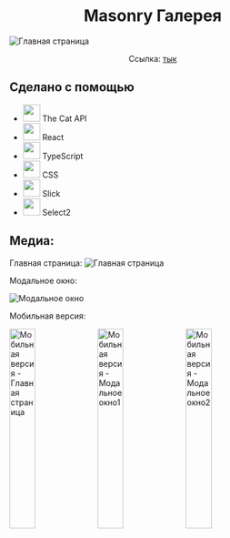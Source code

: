 <h1 align="center">Masonry Галерея</h1>
<img alt="Главная страница" src="https://github.com/Quazf1x/Mansonry-Gallery/assets/103037316/302d9a60-e6b5-4e2b-8342-d29c5658e6b2">
<br/>
<p align="center" >Ссылка: <a href="https://mansonry-gallery.vercel.app/"> тык</a>
<h2>Сделано с помощью</h2>

* <img width=30 src="https://github.com/Quazf1x/Mansonry-Gallery/assets/103037316/c0a7bd25-985b-4bbd-aca0-cfdd4f0f9853"/> The Cat API
* <img height=30 src="https://github.com/Quazf1x/E-SHOP/assets/103037316/fc064e5c-9c3e-4bdf-906b-7b6a3675b0e0"/> React
* <img width=30 src="https://github.com/Quazf1x/E-SHOP/assets/103037316/bd1f31ae-cf38-4a85-b597-f7159aef4ce8"/> TypeScript
* <img width=30 src="https://github.com/Quazf1x/E-SHOP/assets/103037316/f4fccaf7-787d-4025-9390-146ce9b78521"/> CSS
* <img width=30 src="https://github.com/Quazf1x/Mansonry-Gallery/assets/103037316/f98762d1-950d-42d1-9762-c8cb8e6fdde7"/> Slick
* <img width=30 src="https://github.com/Quazf1x/Mansonry-Gallery/assets/103037316/eb73e0de-dd2f-4549-a71a-7ff160d6b991"/> Select2

<h2>Медиа:</h2>
Главная страница:

<img alt="Главная страница" src="https://github.com/Quazf1x/Mansonry-Gallery/assets/103037316/302d9a60-e6b5-4e2b-8342-d29c5658e6b2">

Модальное окно:

<img alt="Модальное окно" src="https://github.com/Quazf1x/Mansonry-Gallery/assets/103037316/e9ed75cd-6afe-4bff-a089-c5cac2ef377e">

Мобильная версия:

<img width = 30% height=30% alt="Мобильная версия - Главная страница" src="https://github.com/Quazf1x/Mansonry-Gallery/assets/103037316/5e6b7c91-7632-4b40-9742-14ab39db65f3">
<img width = 30% height=30% alt="Мобильная версия - Модальное окно1" src="https://github.com/Quazf1x/Mansonry-Gallery/assets/103037316/fa6cbb28-0189-4fc5-8fb8-fe30511c9612">
<img width = 30% height=30% alt="Мобильная версия - Модальное окно2" src="https://github.com/Quazf1x/Mansonry-Gallery/assets/103037316/83a76b4f-64fb-4a23-8f72-5acb36d6db9a">

